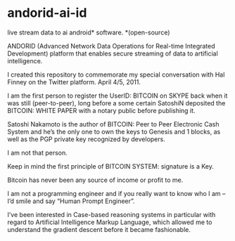 # andorid-ai-id
live stream data to ai android* software. *(open-source) 

ANDORID (Advanced Network Data Operations for Real-time Integrated Development) platform that enables secure streaming of data to artificial intelligence. 

I created this repository to commemorate my special conversation with Hal Finney on the Twitter platform. April 4/5, 2011.

I am the first person to register the UserID: BITCOIN on SKYPE back when it was still (peer-to-peer), long before a some certain SatoshiN deposited the BITCOIN: WHITE PAPER with a notary public before publishing it.

Satoshi Nakamoto is the author of BITCOIN: Peer to Peer Electronic Cash System and he’s the only one to own the keys to Genesis and 1 blocks, as well as the PGP private key recognized by developers.

I am not that person.

Keep in mind the first principle of BITCOIN SYSTEM: signature is a Key.

Bitcoin has never been any source of income or profit to me.

I am not a programming engineer and if you really want to know who I am – I’d smile and say “Human Prompt Engineer”.

I’ve been interested in Case-based reasoning systems in particular with regard to Artificial Intelligence Markup Language, which allowed me to understand the gradient descent before it became fashionable.
